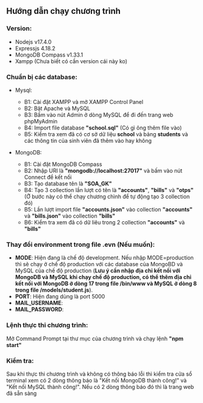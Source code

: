 ## Hướng dẫn chạy chương trình
### Version:
- Nodejs v17.4.0
- Expressjs 4.18.2
- MongoDB Compass v1.33.1
- Xampp (Chưa biết có cần version cái này ko)

### Chuẩn bị các database:
- Mysql:
    - B1: Cài đặt XAMPP và mở XAMPP Control Panel
    - B2: Bật Apache và MySQL
    - B3: Bấm vào nút Admin ở dòng MySQL để đi đến trang web phpMyAdmin
    - B4: Import file database **"school.sql"** (Có gì ông thêm file vào)
    - B5: Kiểm tra xem đã có cơ sở dữ liệu **school** và bảng **students** và các thông tin của sinh viên đã thêm vào hay không

- MongoDB:
    - B1: Cài đặt MongoDB Compass
    - B2: Nhập URI là **"mongodb://localhost:27017"** và bấm vào nút Connect để kết nối
    - B3: Tạo database tên là **"SOA_GK"**
    - B4: Tạo 3 collection lần lượt có tên là **"accounts"**, **"bills"** và **"otps"** (Ở bước này có thể chạy chương chình để tự động tạo 3 collection đó)
    - B5: Lần lượt import file **"accounts.json"** vào collection **"accounts"** và **"bills.json"** vào collection **"bills"**
    - B6: Kiểm tra xem đã có dữ liêu trong 2 collection **"accounts"** và **"bills"**

### Thay đổi environment trong file .evn (Nếu muốn):
- **MODE**: Hiện đang là chế độ development. Nếu nhập MODE=production thì sẽ chạy ở chế độ production với các database của MongoBD và MySQL của chế độ production (**Lưu ý cần nhập địa chỉ kết nối với MongoDB và MySQL khi chạy chế độ production, có thể thêm địa chỉ kết nối với MongoDB ở dòng 17 trong file /bin/www và MySQL ở dòng 8 trong file /models/student.js**).  
- **PORT**: Hiện đang dùng là port 5000 
- **MAIL_USERNAME**:
- **MAIL_PASSWORD**:

### Lệnh thực thi chương trình:
Mở Command Prompt tại thư mục của chương trình và chạy lệnh **"npm start"**
### Kiểm tra:
Sau khi thực thi chương trình và không có thông báo lỗi thì kiểm tra cửa sổ terminal xem có 2 dòng thông báo là "Kết nối MongoDB thành công!" và "Kết nối MySQL thành công!". Nếu có 2 dòng thông báo đó thì là trang web đã sẵn sàng 
